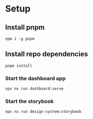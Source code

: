 # Setup

## Install pnpm

```
npm i -g pnpm
```

## Install repo dependencies

```
pnpm install
```

### Start the dashboard app

```
npx nx run dashboard:serve
```

### Start the storybook

```
npx nx run design-system:storybook
```
